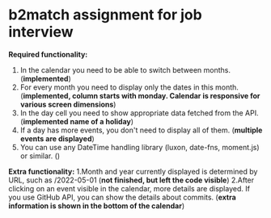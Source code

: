 # b2match assignment for job interview

**Required functionality:**
1. In the calendar you need to be able to switch between months. (**implemented**)
2. For every month you need to display only the dates in this month. (**implemented, column starts with monday. Calendar is responsive for various screen dimensions**)
3. In the day cell you need to show appropriate data fetched from the API. (**implemented name of a holiday**)
4. If a day has more events, you don't need to display all of them. (**multiple events are displayed**)
5. You can use any DateTime handling library (luxon, date-fns, moment.js) or similar. ()

**Extra functionality:**
1.Month and year currently displayed is determined by URL, such as /2022-05-01 (**not finished, but left the code visible**)
2.After clicking on an event visible in the calendar, more details are displayed. If you use
GitHub API, you can show the details about commits. (**extra information is shown in the bottom of the calendar**)
